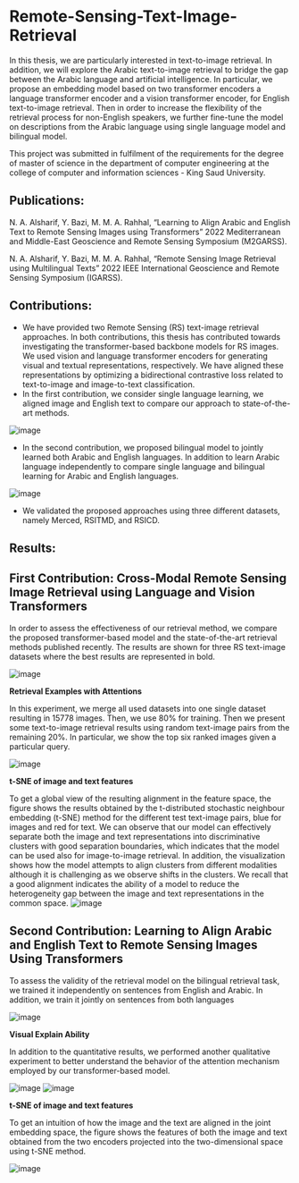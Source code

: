 # Remote-Sensing-Text-Image-Retrieval
In this thesis, we are particularly interested in text-to-image retrieval. In addition, we will explore the Arabic text-to-image retrieval to bridge the gap between the Arabic language and artificial intelligence. In particular, we propose an embedding model based on two transformer encoders a language transformer encoder and a vision transformer encoder, for English text-to-image retrieval. Then in order to increase the flexibility of the retrieval process for non-English speakers, we further fine-tune the model on descriptions from the Arabic language using single language model and bilingual model.

This project was submitted in fulfilment of the requirements for the degree of master of science in the department of computer engineering at the college of computer and information sciences - King Saud University.

## Publications: 
N. A. Alsharif, Y. Bazi, M. M. A. Rahhal, “Learning to Align Arabic and English Text to Remote Sensing Images using Transformers” 2022 Mediterranean and Middle-East Geoscience and Remote Sensing Symposium (M2GARSS).

N. A. Alsharif, Y. Bazi, M. M. A. Rahhal, “Remote Sensing Image Retrieval using Multilingual Texts” 2022 IEEE International Geoscience and Remote Sensing Symposium (IGARSS).



## Contributions: 
- We have provided two Remote Sensing (RS) text-image retrieval approaches. In both contributions, this thesis has contributed towards investigating the transformer-based backbone models for RS images. We used vision and language transformer encoders for generating visual and textual representations, respectively. We have aligned these representations by optimizing a bidirectional contrastive loss related to text-to-image and image-to-text classification.
- In the first contribution, we consider single language learning, we aligned image and English text to compare our approach to state-of-the-art methods.

![image](https://user-images.githubusercontent.com/77771990/174462480-880ea8c8-b8f0-4695-a400-69353459b1ac.png)

- In the second contribution, we proposed bilingual model to jointly learned both Arabic and English languages. In addition to learn Arabic language independently to compare single language and bilingual learning for Arabic and English languages. 

![image](https://user-images.githubusercontent.com/77771990/174462834-84abb3be-5fe0-43a5-bd5d-f686bd28411b.png)

- We validated the proposed approaches using three different datasets, namely Merced, RSITMD, and RSICD.


## Results: 
## First Contribution:  Cross-Modal Remote Sensing Image Retrieval using Language and Vision Transformers
In order to assess the effectiveness of our retrieval method, we compare the proposed transformer-based model and the state-of-the-art retrieval methods published recently. The results are shown for three RS text-image datasets where the best results are represented in bold. 

![image](https://user-images.githubusercontent.com/77771990/174462884-0e9303d5-a579-4c63-9fb9-775dccd720cc.png)

**Retrieval Examples with Attentions**

In this experiment, we merge all used datasets into one single dataset resulting in 15778 images. Then, we use 80% for training. Then we present some text-to-image retrieval results using random text-image pairs from the remaining 20%. In particular, we show the top six ranked images given a particular query.

![image](https://user-images.githubusercontent.com/77771990/174462558-baa72c14-02c5-4582-8b4c-ae997ed35b57.png)

**t-SNE of image and text features**

To get a global view of the resulting alignment in the feature space, the figure shows the results obtained by the t-distributed stochastic neighbour embedding (t-SNE) method for the different test text-image pairs, blue for images and red for text. We can observe that our model can effectively separate both the image and text representations into discriminative clusters with good separation boundaries, which indicates that the model can be used also for image-to-image retrieval. In addition, the visualization shows how the model attempts to align clusters from different modalities although it is challenging as we observe shifts in the clusters. We recall that a good alignment indicates the ability of a model to reduce the heterogeneity gap between the image and text representations in the common space. 
![image](https://user-images.githubusercontent.com/77771990/174462543-ce37e8b0-9652-4909-8d1a-a5d3b4661f04.png)


## Second Contribution: Learning to Align Arabic and English Text to Remote Sensing Images Using Transformers

To assess the validity of the retrieval model on the bilingual retrieval task, we trained it independently on sentences from English and Arabic. In addition, we train it jointly on sentences from both languages

![image](https://user-images.githubusercontent.com/77771990/174462685-b3d27347-86a8-4d8a-9cb3-1cf29fabdd28.png)

**Visual Explain Ability**

In addition to the quantitative results, we performed another qualitative experiment to better understand the behavior of the attention mechanism employed by our transformer-based model. 

![image](https://user-images.githubusercontent.com/77771990/174462713-08f40e59-79b9-4bcf-b4d6-d45e1cdd6484.png)
![image](https://user-images.githubusercontent.com/77771990/174462728-8f8b661f-c359-4fae-b87b-f1b0e17ad0f8.png)

**t-SNE of image and text features**

To get an intuition of how the image and the text are aligned in the joint embedding space, the figure shows the features of both the image and text obtained from the two encoders projected into the two-dimensional space using t-SNE method. 

![image](https://user-images.githubusercontent.com/77771990/174462574-da695fe7-3801-4d99-85d7-8961c409be3f.png)





